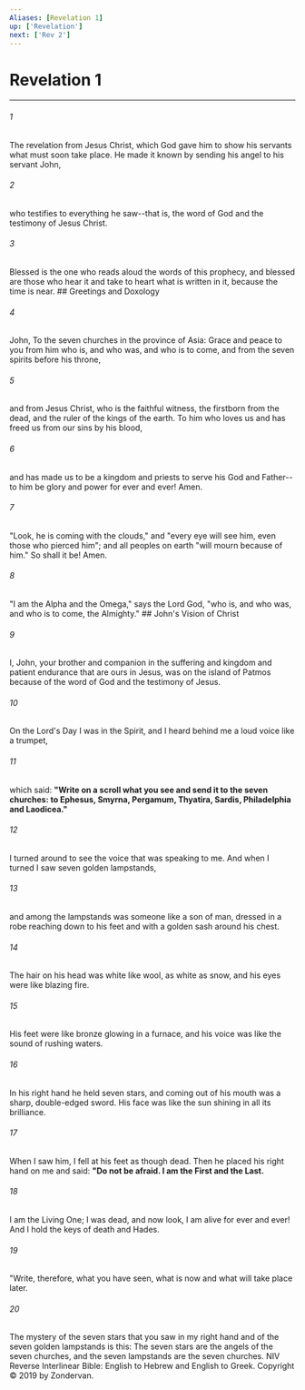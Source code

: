```yaml
---
Aliases: [Revelation 1]
up: ['Revelation']
next: ['Rev 2']
---
```

# Revelation 1

***


###### 1 
The revelation from Jesus Christ, which God gave him to show his servants what must soon take place. He made it known by sending his angel to his servant John, 

###### 2 
who testifies to everything he saw--that is, the word of God and the testimony of Jesus Christ. 

###### 3 
Blessed is the one who reads aloud the words of this prophecy, and blessed are those who hear it and take to heart what is written in it, because the time is near. ## Greetings and Doxology 

###### 4 
John, To the seven churches in the province of Asia: Grace and peace to you from him who is, and who was, and who is to come, and from the seven spirits before his throne, 

###### 5 
and from Jesus Christ, who is the faithful witness, the firstborn from the dead, and the ruler of the kings of the earth. To him who loves us and has freed us from our sins by his blood, 

###### 6 
and has made us to be a kingdom and priests to serve his God and Father--to him be glory and power for ever and ever! Amen. 

###### 7 
"Look, he is coming with the clouds," and "every eye will see him, even those who pierced him"; and all peoples on earth "will mourn because of him." So shall it be! Amen. 

###### 8 
"I am the Alpha and the Omega," says the Lord God, "who is, and who was, and who is to come, the Almighty." ## John's Vision of Christ 

###### 9 
I, John, your brother and companion in the suffering and kingdom and patient endurance that are ours in Jesus, was on the island of Patmos because of the word of God and the testimony of Jesus. 

###### 10 
On the Lord's Day I was in the Spirit, and I heard behind me a loud voice like a trumpet, 

###### 11 
which said: **"Write on a scroll what you see and send it to the seven churches: to Ephesus, Smyrna, Pergamum, Thyatira, Sardis, Philadelphia and Laodicea."** 

###### 12 
I turned around to see the voice that was speaking to me. And when I turned I saw seven golden lampstands, 

###### 13 
and among the lampstands was someone like a son of man, dressed in a robe reaching down to his feet and with a golden sash around his chest. 

###### 14 
The hair on his head was white like wool, as white as snow, and his eyes were like blazing fire. 

###### 15 
His feet were like bronze glowing in a furnace, and his voice was like the sound of rushing waters. 

###### 16 
In his right hand he held seven stars, and coming out of his mouth was a sharp, double-edged sword. His face was like the sun shining in all its brilliance. 

###### 17 
When I saw him, I fell at his feet as though dead. Then he placed his right hand on me and said: **"Do not be afraid. I am the First and the Last.** 

###### 18 
I am the Living One; I was dead, and now look, I am alive for ever and ever! And I hold the keys of death and Hades. 

###### 19 
"Write, therefore, what you have seen, what is now and what will take place later. 

###### 20 
The mystery of the seven stars that you saw in my right hand and of the seven golden lampstands is this: The seven stars are the angels of the seven churches, and the seven lampstands are the seven churches. NIV Reverse Interlinear Bible: English to Hebrew and English to Greek. Copyright © 2019 by Zondervan.
